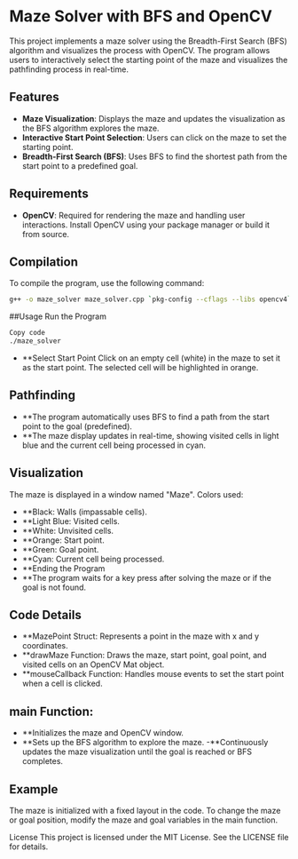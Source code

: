 # Maze Solver with BFS and OpenCV

This project implements a maze solver using the Breadth-First Search (BFS) algorithm and visualizes the process with OpenCV. The program allows users to interactively select the starting point of the maze and visualizes the pathfinding process in real-time.

## Features

- **Maze Visualization**: Displays the maze and updates the visualization as the BFS algorithm explores the maze.
- **Interactive Start Point Selection**: Users can click on the maze to set the starting point.
- **Breadth-First Search (BFS)**: Uses BFS to find the shortest path from the start point to a predefined goal.

## Requirements

- **OpenCV**: Required for rendering the maze and handling user interactions. Install OpenCV using your package manager or build it from source.

## Compilation

To compile the program, use the following command:

```sh
g++ -o maze_solver maze_solver.cpp `pkg-config --cflags --libs opencv4`
```
##Usage
Run the Program
```sh
Copy code
./maze_solver
```
- **Select Start Point
 Click on an empty cell (white) in the maze to set it as the start point. The selected cell will be highlighted in orange.

## Pathfinding
- **The program automatically uses BFS to find a path from the start point to the goal (predefined).
- **The maze display updates in real-time, showing visited cells in light blue and the current cell being processed in cyan.
## Visualization
The maze is displayed in a window named "Maze". Colors used:

- **Black: Walls (impassable cells).
- **Light Blue: Visited cells.
- **White: Unvisited cells.
- **Orange: Start point.
- **Green: Goal point.
- **Cyan: Current cell being processed.
- **Ending the Program
- **The program waits for a key press after solving the maze or if the goal is not found.

## Code Details
- **MazePoint Struct: Represents a point in the maze with x and y coordinates.
- **drawMaze Function: Draws the maze, start point, goal point, and visited cells on an OpenCV Mat object.
- **mouseCallback Function: Handles mouse events to set the start point when a cell is clicked.
## main Function:
- **Initializes the maze and OpenCV window.
- **Sets up the BFS algorithm to explore the maze.
-**Continuously updates the maze visualization until the goal is reached or BFS completes.
## Example
The maze is initialized with a fixed layout in the code. To change the maze or goal position, modify the maze and goal variables in the main function.

License
This project is licensed under the MIT License. See the LICENSE file for details.
